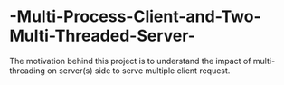 # -Multi-Process-Client-and-Two-Multi-Threaded-Server-
The motivation behind this project is to understand the impact of multi-threading on server(s) side to serve multiple client request.
